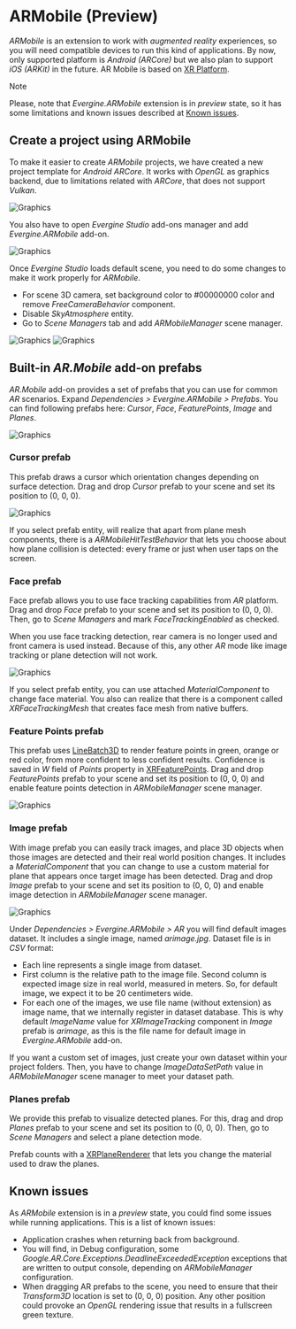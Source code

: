 # ARMobile (Preview)
_ARMobile_ is an extension to work with _augmented reality_ experiences, so you will need compatible devices to run this kind of applications. By now, only supported platform is _Android (ARCore)_ but we also plan to support _iOS (ARKit)_ in the future. AR Mobile is based on [XR Platform](../../xr/index.md).

> [!NOTE]
> Please, note that _Evergine.ARMobile_ extension is in _preview_ state, so it has some limitations and known issues described at [Known issues](#known-issues).

## Create a project using ARMobile
To make it easier to create _ARMobile_ projects, we have created a new project template for _Android ARCore_. It works with _OpenGL_ as graphics backend, due to limitations related with _ARCore_, that does not support _Vulkan_.

![Graphics](images/new-project.jpg)

You also have to open _Evergine Studio_ add-ons manager and add _Evergine.ARMobile_ add-on.

![Graphics](images/add-addon.jpg)

Once _Evergine Studio_ loads default scene, you need to do some changes to make it work properly for _ARMobile_.
- For scene 3D camera, set background color to #00000000 color and remove _FreeCameraBehavior_ component.
- Disable _SkyAtmosphere_ entity.
- Go to _Scene Managers_ tab and add _ARMobileManager_ scene manager.

![Graphics](images/project-config1.jpg)
![Graphics](images/project-config2.jpg)

## Built-in _AR.Mobile_ add-on prefabs
_AR.Mobile_ add-on provides a set of prefabs that you can use for common _AR_ scenarios. Expand _Dependencies > Evergine.ARMobile > Prefabs_. You can find following prefabs here: _Cursor_, _Face_, _FeaturePoints_, _Image_ and _Planes_.

![Graphics](images/add-on-prefabs.jpg)

### Cursor prefab
This prefab draws a cursor which orientation changes depending on surface detection. Drag and drop _Cursor_ prefab to your scene and set its position to (0, 0, 0).

![Graphics](images/prefab-cursor.jpg)

If you select prefab entity, will realize that apart from plane mesh components, there is a _ARMobileHitTestBehavior_ that lets you choose about how plane collision is detected: every frame or just when user taps on the screen.

### Face prefab
Face prefab allows you to use face tracking capabilities from _AR_ platform. Drag and drop _Face_ prefab to your scene and set its position to (0, 0, 0). Then, go to _Scene Managers_ and mark _FaceTrackingEnabled_ as checked. 

When you use face tracking detection, rear camera is no longer used and front camera is used instead. Because of this, any other _AR_ mode like image tracking or plane detection will not work.

![Graphics](images/prefab-face.jpg)

If you select prefab entity, you can use attached _MaterialComponent_ to change face material. You also can realize that there is a component called _XRFaceTrackingMesh_ that creates face mesh from native buffers.

### Feature Points prefab
This prefab uses [LineBatch3D](xref:Evergine.Framework.Graphics.LineBatch3D) to render feature points in green, orange or red color, from more confident to less confident results. Confidence is saved in _W_ field of _Points_ property in [XRFeaturePoints](xref:Evergine.Framework.XR.FeaturePoints.XRFeaturePoints). Drag and drop _FeaturePoints_ prefab to your scene and set its position to (0, 0, 0) and enable feature points detection in _ARMobileManager_ scene manager.

![Graphics](images/prefab-points.jpg)

### Image prefab
With image prefab you can easily track images, and place 3D objects when those images are detected and their real world position changes. It includes a _MaterialComponent_ that you can change to use a custom material for plane that appears once target image has been detected. Drag and drop _Image_ prefab to your scene and set its position to (0, 0, 0) and enable image detection in _ARMobileManager_ scene manager.

![Graphics](images/prefab-images.jpg)

Under _Dependencies > Evergine.ARMobile > AR_ you will find default images dataset. It includes a single image, named _arimage.jpg_. Dataset file is in _CSV_ format:
- Each line represents a single image from dataset.
- First column is the relative path to the image file. Second column is expected image size in real world, measured in meters. So, for default image, we expect it to be 20 centimeters wide.
- For each one of the images, we use file name (without extension) as image name, that we internally register in dataset database. This is why default _ImageName_ value for _XRImageTracking_ component in _Image_ prefab is _arimage_, as this is the file name for default image in _Evergine.ARMobile_ add-on.

If you want a custom set of images, just create your own dataset within your project folders. Then, you have to change _ImageDataSetPath_ value in _ARMobileManager_ scene manager to meet your dataset path.

### Planes prefab
We provide this prefab to visualize detected planes. For this, drag and drop _Planes_ prefab to your scene and set its position to (0, 0, 0). Then, go to _Scene Managers_ and 
select a plane detection mode.

Prefab counts with a [XRPlaneRenderer](xref:Evergine.Components.XR.XRPlaneRenderer) that lets you change the material used to draw the planes.

## Known issues
As _ARMobile_ extension is in a _preview_ state, you could find some issues while running applications. This is a list of known issues:
- Application crashes when returning back from background.
- You will find, in Debug configuration, some _Google.AR.Core.Exceptions.DeadlineExceededException_ exceptions that are written to output console, depending on _ARMobileManager_ configuration.
- When dragging AR prefabs to the scene, you need to ensure that their _Transform3D_ location is set to (0, 0, 0) position. Any other position could provoke an _OpenGL_ rendering issue that results in a fullscreen green texture.